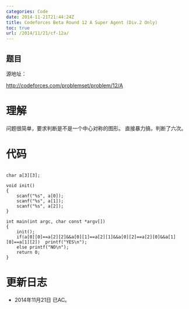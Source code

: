 ```yaml
---
categories: Code
date: 2014-11-21T21:44:24Z
title: Codeforces Beta Round 12 A Super Agent (Div.2 Only)
toc: true
url: /2014/11/21/cf-12a/
---
```


## 题目
源地址：

http://codeforces.com/problemset/problem/12/A

# 理解
问题很简单，要求判断是不是一个中心对称的图形。
直接暴力搞，判断了六次。

<!--more-->

# 代码

```

char a[3][3];

void init()
{
    scanf("%s", a[0]);
    scanf("%s", a[1]);
    scanf("%s", a[2]);
}

int main(int argc, char const *argv[])
{
	init();
	if(a[0][0]==a[2][2]&&a[0][1]==a[2][1]&&a[0][2]==a[2][0]&&a[1][0]==a[1][2])  printf("YES\n");
	else printf("NO\n");
	return 0;
}

```

# 更新日志
- 2014年11月21日 已AC。